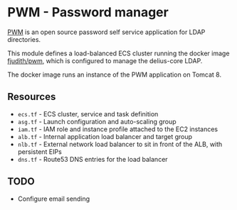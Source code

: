 # PWM - Password manager

[PWM](https://github.com/pwm-project/pwm) is an open source password self service application for LDAP directories.

This module defines a load-balanced ECS cluster running the docker image [fjudith/pwm](https://hub.docker.com/r/fjudith/pwm), which is configured to manage the delius-core LDAP.

The docker image runs an instance of the PWM application on Tomcat 8.

## Resources
* `ecs.tf` - ECS cluster, service and task definition
* `asg.tf` - Launch configuration and auto-scaling group
* `iam.tf` - IAM role and instance profile attached to the EC2 instances
* `alb.tf` - Internal application load balancer and target group
* `nlb.tf` - External network load balancer to sit in front of the ALB, with persistent EIPs
* `dns.tf` - Route53 DNS entries for the load balancer

## TODO
* Configure email sending

